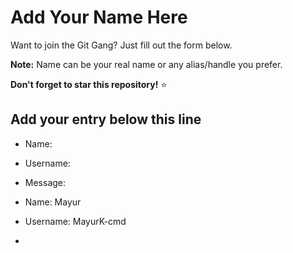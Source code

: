 # Add Your Name Here

Want to join the Git Gang? Just fill out the form below.

**Note:** Name can be your real name or any alias/handle you prefer.

**Don't forget to star this repository!** ⭐

## Add your entry below this line

- Name: 
- Username: 
- Message:

- Name: Mayur
- Username: MayurK-cmd
- 
